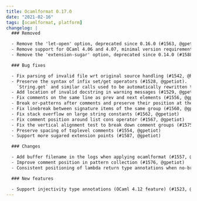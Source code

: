 ```yaml
---
title: Ocamlformat 0.17.0
date: "2021-02-16"
tags: [ocamlformat, platform]
changelog: |
  ### Removed

  - Remove the 'let-open' option, deprecated since 0.16.0 (#1563, @gpetiot)
  - Remove support for OCaml 4.06 and 4.07, minimal version requirement bumped to OCaml 4.08 (#1549, @gpetiot)
  - Remove the 'extension-sugar' option, deprecated since 0.14.0 (#1588, @gpetiot)

  ### Bug fixes

  - Fix parsing of invalid file wrt original source handling (#1542, @hhugo)
  - Preserve the syntax of infix set/get operators (#1528, @gpetiot).
    `String.get` and similar calls used to be automatically rewritten to their corresponding infix form `.()`, that was incorrect when using the `-unsafe` compilation flag. Now the concrete syntax of these calls is preserved.
  - Add location of invalid docstring in warning messages (#1529, @gpetiot)
  - Fix comments on the same line as prev and next elements (#1556, @gpetiot)
  - Break or-patterns after comments and preserve their position at the end of line (#1555, @gpetiot)
  - Fix linebreak between signature items of the same group (#1560, @gpetiot)
  - Fix stack overflow on large string constants (#1562, @gpetiot)
  - Fix comment position around list cons operator (#1567, @gpetiot)
  - Fix the vertical alignment test to break down comment groups (#1575, @gpetiot)
  - Preserve spacing of toplevel comments (#1554, @gpetiot)
  - Support more sugared extension points (#1587, @gpetiot)

  ### Changes

  - Add buffer filename in the logs when applying ocamlformat (#1557, @dannywillems)
  - Improve comment position in pattern collection (#1576, @gpetiot)
  - Consistent positioning of lambda return type annotations when no-break-infix-before-func and pre/post extensions (#1581, @gpetiot)

  ### New features

  - Support injectivity type annotations (OCaml 4.12 feature) (#1523, @gpetiot)
---
```


